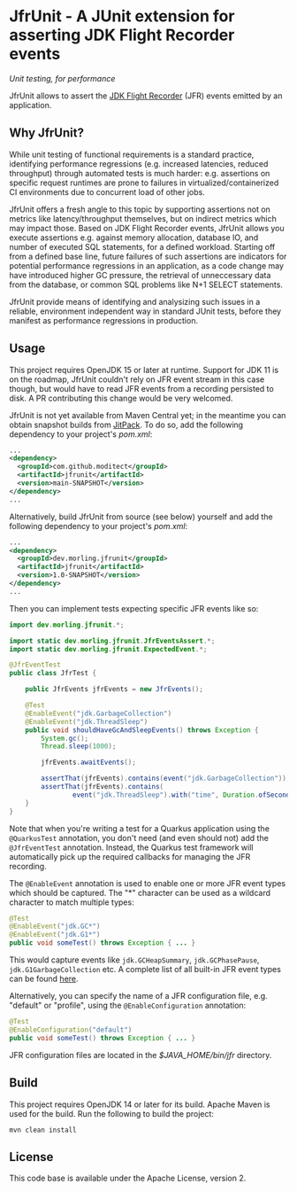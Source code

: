 # JfrUnit - A JUnit extension for asserting JDK Flight Recorder events

_Unit testing, for performance_

JfrUnit allows to assert the [JDK Flight Recorder](https://openjdk.java.net/jeps/328) (JFR) events emitted by an application.

## Why JfrUnit?

While unit testing of functional requirements is a standard practice, identifying performance regressions (e.g. increased latencies, reduced throughput) through automated tests is much harder: e.g. assertions on specific request runtimes are prone to failures in virtualized/containerized CI environments due to concurrent load of other jobs.

JfrUnit offers a fresh angle to this topic by supporting assertions not on metrics like latency/throughput themselves, but on indirect metrics which may impact those.
Based on JDK Flight Recorder events, JfrUnit allows you execute assertions e.g. against memory allocation, database IO, and number of executed SQL statements, for a defined workload.
Starting off from a defined base line, future failures of such assertions are indicators for potential performance regressions in an application, as a code change may have introduced higher GC pressure, the retrieval of unneccessary data from the database, or common SQL problems like N+1 SELECT statements.

JfrUnit provide means of identifying and analysizing such issues in a reliable, environment independent way in standard JUnit tests,
before they manifest as performance regressions in production.

## Usage

This project requires OpenJDK 15 or later at runtime.
Support for JDK 11 is on the roadmap, JfrUnit couldn't rely on JFR event stream in this case though, but would have to read JFR events from a recording persisted to disk.
A PR contributing this change would be very welcomed.

JfrUnit is not yet available from Maven Central yet;
in the meantime you can obtain snapshot builds from [JitPack](https://jitpack.io).
To do so, add the following dependency to your project's _pom.xml_:

```xml
...
<dependency>
  <groupId>com.github.moditect</groupId>
  <artifactId>jfrunit</artifactId>
  <version>main-SNAPSHOT</version>
</dependency>
...
```

Alternatively, build JfrUnit from source (see below) yourself and add the following dependency to your project's _pom.xml_:

```xml
...
<dependency>
  <groupId>dev.morling.jfrunit</groupId>
  <artifactId>jfrunit</artifactId>
  <version>1.0-SNAPSHOT</version>
</dependency>
...
```

Then you can implement tests expecting specific JFR events like so:

```java
import dev.morling.jfrunit.*;

import static dev.morling.jfrunit.JfrEventsAssert.*;
import static dev.morling.jfrunit.ExpectedEvent.*;

@JfrEventTest
public class JfrTest {

    public JfrEvents jfrEvents = new JfrEvents();

    @Test
    @EnableEvent("jdk.GarbageCollection")
    @EnableEvent("jdk.ThreadSleep")
    public void shouldHaveGcAndSleepEvents() throws Exception {
        System.gc();
        Thread.sleep(1000);

        jfrEvents.awaitEvents();

        assertThat(jfrEvents).contains(event("jdk.GarbageCollection"));
        assertThat(jfrEvents).contains(
                event("jdk.ThreadSleep").with("time", Duration.ofSeconds(1)));
    }
}
```

Note that when you're writing a test for a Quarkus application using the `@QuarkusTest` annotation, you don't need (and even should not) add the `@JfrEventTest` annotation.
Instead, the Quarkus test framework will automatically pick up the required callbacks for managing the JFR recording.

The `@EnableEvent` annotation is used to enable one or more JFR event types which should be captured.
The "*" character can be used as a wildcard character to match multiple types:

```java
@Test
@EnableEvent("jdk.GC*")
@EnableEvent("jdk.G1*")
public void someTest() throws Exception { ... }
```

This would capture events like `jdk.GCHeapSummary`, `jdk.GCPhasePause`, `jdk.G1GarbageCollection` etc.
A complete list of all built-in JFR event types can be found [here](https://bestsolution-at.github.io/jfr-doc/).

Alternatively, you can specify the name of a JFR configuration file, e.g. "default" or "profile", using the `@EnableConfiguration` annotation:

```java
@Test
@EnableConfiguration("default")
public void someTest() throws Exception { ... }
```

JFR configuration files are located in the _$JAVA_HOME/bin/jfr_ directory.

## Build

This project requires OpenJDK 14 or later for its build.
Apache Maven is used for the build.
Run the following to build the project:

```shell
mvn clean install
```

## License

This code base is available under the Apache License, version 2.
